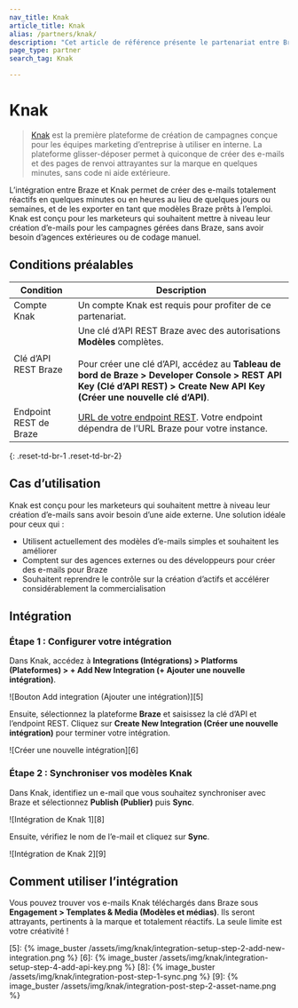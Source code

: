 ```yaml
---
nav_title: Knak
article_title: Knak
alias: /partners/knak/
description: "Cet article de référence présente le partenariat entre Braze et Knak, une plateforme de création de campagnes qui vous permet de créer des e-mails totalement réactifs en quelques minutes ou en heures au lieu de quelques jours ou semaines, et de les exporter comme modèles Braze prêts à l’emploi."
page_type: partner
search_tag: Knak

---
```


# Knak

> [Knak][1] est la première plateforme de création de campagnes conçue pour les équipes marketing d’entreprise à utiliser en interne. La plateforme glisser-déposer permet à quiconque de créer des e-mails et des pages de renvoi attrayantes sur la marque en quelques minutes, sans code ni aide extérieure.

L’intégration entre Braze et Knak permet de créer des e-mails totalement réactifs en quelques minutes ou en heures au lieu de quelques jours ou semaines, et de les exporter en tant que modèles Braze prêts à l’emploi. Knak est conçu pour les marketeurs qui souhaitent mettre à niveau leur création d’e-mails pour les campagnes gérées dans Braze, sans avoir besoin d’agences extérieures ou de codage manuel. 

## Conditions préalables

| Condition | Description |
| ----------- | ----------- |
| Compte Knak | Un compte Knak est requis pour profiter de ce partenariat. |
| Clé d’API REST Braze | Une clé d’API REST Braze avec des autorisations **Modèles** complètes. <br><br>Pour créer une clé d’API, accédez au **Tableau de bord de Braze > Developer Console > REST API Key (Clé d’API REST) > Create New API Key (Créer une nouvelle clé d’API)**. |
| Endpoint REST de Braze | [URL de votre endpoint REST][2]. Votre endpoint dépendra de l’URL Braze pour votre instance. |
{: .reset-td-br-1 .reset-td-br-2}

## Cas d’utilisation

Knak est conçu pour les marketeurs qui souhaitent mettre à niveau leur création d’e-mails sans avoir besoin d’une aide externe. Une solution idéale pour ceux qui :
- Utilisent actuellement des modèles d’e-mails simples et souhaitent les améliorer
- Comptent sur des agences externes ou des développeurs pour créer des e-mails pour Braze
- Souhaitent reprendre le contrôle sur la création d’actifs et accélérer considérablement la commercialisation

## Intégration

### Étape 1 : Configurer votre intégration

Dans Knak, accédez à **Integrations (Intégrations) > Platforms (Plateformes) > + Add New Integration (+ Ajouter une nouvelle intégration)**.

![Bouton Add integration (Ajouter une intégration)][5]

Ensuite, sélectionnez la plateforme **Braze** et saisissez la clé d’API et l’endpoint REST. Cliquez sur **Create New Integration (Créer une nouvelle intégration)** pour terminer votre intégration. 

![Créer une nouvelle intégration][6]

### Étape 2 : Synchroniser vos modèles Knak

Dans Knak, identifiez un e-mail que vous souhaitez synchroniser avec Braze et sélectionnez **Publish (Publier)** puis **Sync**.

![Intégration de Knak 1][8]

Ensuite, vérifiez le nom de l’e-mail et cliquez sur **Sync**.

![Intégration de Knak 2][9]

## Comment utiliser l’intégration

Vous pouvez trouver vos e-mails Knak téléchargés dans Braze sous **Engagement > Templates & Media (Modèles et médias)**. Ils seront attrayants, pertinents à la marque et totalement réactifs. La seule limite est votre créativité !

[1]: https://knak.com/
[2]: {{site.baseurl}}/developer_guide/rest_api/basics/#endpoints
[5]: {% image_buster /assets/img/knak/integration-setup-step-2-add-new-integration.png %}
[6]: {% image_buster /assets/img/knak/integration-setup-step-4-add-api-key.png %}
[8]: {% image_buster /assets/img/knak/integration-post-step-1-sync.png %}
[9]: {% image_buster /assets/img/knak/integration-post-step-2-asset-name.png %}